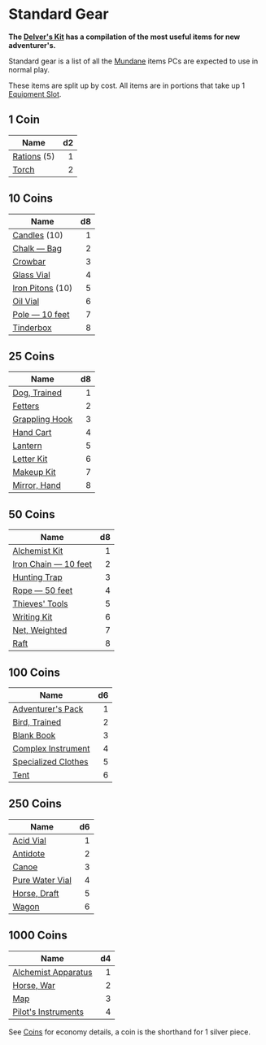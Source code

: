 # Standard Gear

**The [Delver's Kit](Delver's%20Kit.md) has a compilation of the most useful items for new adventurer's.**

Standard gear is a list of all the [Mundane](../Material%20Properties/Mundane%20Property.md) items PCs are expected to use in normal play.

These items are split up by cost. All items are in portions that take up 1 [Equipment Slot](../Equipment%20Slot.md).

## 1 Coin

| Name                              |  d2 |
| --------------------------------- | --: |
| [Rations](1%20Coin/Ration.md) (5) |   1 |
| [Torch](1%20Coin/Torch.md)        |   2 |

## 10 Coins

| Name                                                 |  d8 |
| ---------------------------------------------------- | --: |
| [Candles](10%20Coins/Candle.md) (10)                 |   1 |
| [Chalk — Bag](10%20Coins/Chalk%20—%20Bag.md)         |   2 |
| [Crowbar](10%20Coins/Crowbar.md)                     |   3 |
| [Glass Vial](10%20Coins/Glass%20Vial.md)             |   4 |
| [Iron Pitons](10%20Coins/Iron%20Piton.md) (10)       |   5 |
| [Oil Vial](10%20Coins/Oil%20Vial.md)                 |   6 |
| [Pole — 10 feet](10%20Coins/Pole%20—%2010%20feet.md) |   7 |
| [Tinderbox](10%20Coins/Tinderbox.md)                 |   8 |

## 25 Coins

| Name                                                                            |  d8 |
| ------------------------------------------------------------------------------- | --: |
| [Dog, Trained](25%20Coins/Dog,%20Trained.md)     |   1 |
| [Fetters](25%20Coins/Fetters.md)                 |   2 |
| [Grappling Hook](25%20Coins/Grappling%20Hook.md) |   3 |
| [Hand Cart](25%20Coins/Hand%20Cart.md)           |   4 |
| [Lantern](25%20Coins/Lantern.md)                 |   5 |
| [Letter Kit](25%20Coins/Letter%20Kit.md)         |   6 |
| [Makeup Kit](25%20Coins/Makeup%20Kit.md)         |   7 |
| [Mirror, Hand](25%20Coins/Mirror,%20Hand.md)     |   8 |

## 50 Coins

| Name                                                               |  d8 |
| ------------------------------------------------------------------ | --: |
| [Alchemist Kit](50%20Coins/Alchemist%20Kit.md)                     |   1 |
| [Iron Chain — 10 feet](50%20Coins/Iron%20Chain%20—%2010%20feet.md) |   2 |
| [Hunting Trap](50%20Coins/Hunting%20Trap.md)                       |   3 |
| [Rope — 50 feet](50%20Coins/Rope%20—%2050%20feet.md)               |   4 |
| [Thieves' Tools](50%20Coins/Thieves'%20Tools.md)                   |   5 |
| [Writing Kit](50%20Coins/Writing%20Kit.md)                         |   6 |
| [Net, Weighted](50%20Coins/Net,%20Weighted.md)                     |   7 |
| [Raft](50%20Coins/Raft.md)                                         |   8 |

## 100 Coins

| Name                                                        |  d6 |
| ----------------------------------------------------------- | --: |
| [Adventurer's Pack](100%20Coins/Adventurer's%20Pack.md)     |   1 |
| [Bird, Trained](100%20Coins/Bird,%20Trained.md)             |   2 |
| [Blank Book](100%20Coins/Blank%20Book.md)                   |   3 |
| [Complex Instrument](100%20Coins/Complex%20Instrument.md)   |   4 |
| [Specialized Clothes](100%20Coins/Specialized%20Clothes.md) |   5 |
| [Tent](100%20Coins/Tent.md)                                 |   6 |

## 250 Coins

| Name                                                  |  d6 |
| ----------------------------------------------------- | --: |
| [Acid Vial](250%20Coins/Acid%20Vial.md)               |   1 |
| [Antidote](250%20Coins/Antidote.md)                   |   2 |
| [Canoe](250%20Coins/Canoe.md)                         |   3 |
| [Pure Water Vial](250%20Coins/Pure%20Water%20Vial.md) |   4 |
| [Horse, Draft](250%20Coins/Horse,%20Draft.md)         |   5 |
| [Wagon](250%20Coins/Wagon.md)                         |   6 |

## 1000 Coins

| Name                                                                                        |  d4 |
| ------------------------------------------------------------------------------------------- | --: |
| [Alchemist Apparatus](1000%20Coins/Alchemist%20Apparatus.md) |   1 |
| [Horse, War](1000%20Coins/Horse,%20War.md)                   |   2 |
| [Map](1000%20Coins/Map.md)                                   |   3 |
| [Pilot's Instruments](1000%20Coins/Pilot's%20Instruments.md) |   4 |

See [Coins](../../Resources%20for%20GMs/Economy/Coins.md) for economy details, a coin is the shorthand for 1 silver piece.
